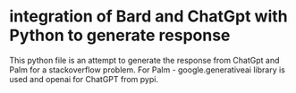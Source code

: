 # integration of Bard and ChatGpt with Python to generate response
This python file is an attempt to generate the response from ChatGpt and Palm for a stackoverflow problem. For Palm - google.generativeai library is used and openai for ChatGPT from pypi.
